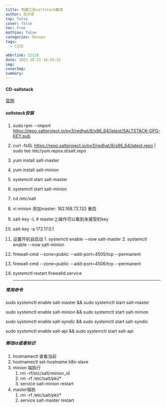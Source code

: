 ```yaml
---
title: 构建工具saltstack集成
author: 张大哥
top: false
cover: false
toc: true
mathjax: false
categories: Devops
tags:
  - CICD

abbrlink: 52139
date: 2022-10-21 18:59:32
img:
coverImg:
summary:
---
```


#### CD-saltstack
[官网](https://repo.saltproject.io/#rhel)
##### saltstack安装

1. sudo rpm --import https://repo.saltproject.io/py3/redhat/8/x86_64/latest/SALTSTACK-GPG-KEY.pub

2. curl -fsSL https://repo.saltproject.io/py3/redhat/8/x86_64/latest.repo | sudo tee /etc/yum.repos.d/salt.repo

3. yum install salt-master

4. yum install salt-minion

5. systemctl start salt-master

6. systemctl start salt-minion

7. cd /etc/salt

8. vi minion 添加master: 182.168.72.132   重启

9. salt-key -L   # master上操作可以看到未接受的key

10. salt-key -a 172.17.0.1

11.  设置开机自启动
    1.  systemctl enable --now salt-master
    2.  systemctl enable --now salt-minion
    
12. firewall-cmd --zone=public --add-port=4505/tcp --permanent

13. firewall-cmd --zone=public --add-port=4506/tcp --permanent

14. systemctl restart firewalld.service

    ---

    

##### 常用命令



sudo systemctl enable salt-master && sudo systemctl start salt-master

sudo systemctl enable salt-minion && sudo systemctl start salt-minion

sudo systemctl enable salt-syndic && sudo systemctl start salt-syndic

sudo systemctl enable salt-api && sudo systemctl start salt-api

##### 修改id或者标识
1. hostnamectl 查看当前
2. hostnamectl set-hostname k8s-slave
3. minion 端执行
    1. rm -rf/etc/salt/minion_id
    2. rm -rf /etc/salt/pki/*
    3. service salt-minion restart
4. master端执
    1. rm -rf /etc/salt/pki/* 
    2. service salt-master restart